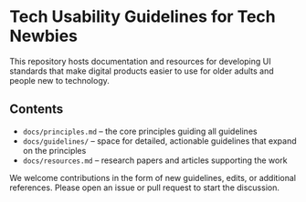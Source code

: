 # Tech Usability Guidelines for Tech Newbies

This repository hosts documentation and resources for developing UI standards that make digital products easier to use for older adults and people new to technology.

## Contents

- `docs/principles.md` – the core principles guiding all guidelines
- `docs/guidelines/` – space for detailed, actionable guidelines that expand on the principles
- `docs/resources.md` – research papers and articles supporting the work

We welcome contributions in the form of new guidelines, edits, or additional references. Please open an issue or pull request to start the discussion.
